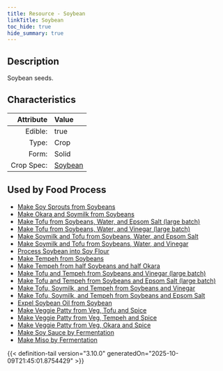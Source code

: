 ```yaml
---
title: Resource - Soybean
linkTitle: Soybean
toc_hide: true
hide_summary: true
---
```

<!-- This is generated by the MarsSim HelpGenertor, do not edit. -->

## Description
Soybean seeds.

## Characteristics

| Attribute      | Value |
|--------:|:------|
|Edible:|true|
|Type:|Crop|
|Form:|Solid|
|Crop Spec:|[Soybean](/docs/definitions/crop/soybean)|
 



    
## Used by Food Process

- [Make Soy Sprouts from Soybeans](/docs/definitions/food/make-soy-sprouts-from-soybeans)
- [Make Okara and Soymilk from Soybeans](/docs/definitions/food/make-okara-and-soymilk-from-soybeans)
- [Make Tofu from Soybeans, Water, and Epsom Salt (large batch)](/docs/definitions/food/make-tofu-from-soybeans--water--and-epsom-salt--large-batch-)
- [Make Tofu from Soybeans, Water, and Vinegar (large batch)](/docs/definitions/food/make-tofu-from-soybeans--water--and-vinegar--large-batch-)
- [Make Soymilk and Tofu from Soybeans, Water, and Epsom Salt](/docs/definitions/food/make-soymilk-and-tofu-from-soybeans--water--and-epsom-salt)
- [Make Soymilk and Tofu from Soybeans, Water, and Vinegar](/docs/definitions/food/make-soymilk-and-tofu-from-soybeans--water--and-vinegar)
- [Process Soybean into Soy Flour](/docs/definitions/food/process-soybean-into-soy-flour)
- [Make Tempeh from Soybeans](/docs/definitions/food/make-tempeh-from-soybeans)
- [Make Tempeh from half Soybeans and half Okara](/docs/definitions/food/make-tempeh-from-half-soybeans-and-half-okara)
- [Make Tofu and Tempeh from Soybeans and Vinegar (large batch)](/docs/definitions/food/make-tofu-and-tempeh-from-soybeans-and-vinegar--large-batch-)
- [Make Tofu and Tempeh from Soybeans and Epsom Salt (large batch)](/docs/definitions/food/make-tofu-and-tempeh-from-soybeans-and-epsom-salt--large-batch-)
- [Make Tofu, Soymilk, and Tempeh from Soybeans and Vinegar](/docs/definitions/food/make-tofu--soymilk--and-tempeh-from-soybeans-and-vinegar)
- [Make Tofu, Soymilk, and Tempeh from Soybeans and Epsom Salt](/docs/definitions/food/make-tofu--soymilk--and-tempeh-from-soybeans-and-epsom-salt)
- [Expel Soybean Oil from Soybean](/docs/definitions/food/expel-soybean-oil-from-soybean)
- [Make Veggie Patty from Veg, Tofu and Spice](/docs/definitions/food/make-veggie-patty-from-veg--tofu-and-spice)
- [Make Veggie Patty from Veg, Tempeh and Spice](/docs/definitions/food/make-veggie-patty-from-veg--tempeh-and-spice)
- [Make Veggie Patty from Veg, Okara and Spice](/docs/definitions/food/make-veggie-patty-from-veg--okara-and-spice)
- [Make Soy Sauce by Fermentation](/docs/definitions/food/make-soy-sauce-by-fermentation)
- [Make Miso by Fermentation](/docs/definitions/food/make-miso-by-fermentation)



{{< definition-tail version="3.10.0" generatedOn="2025-10-09T21:45:01.8754429" >}}


